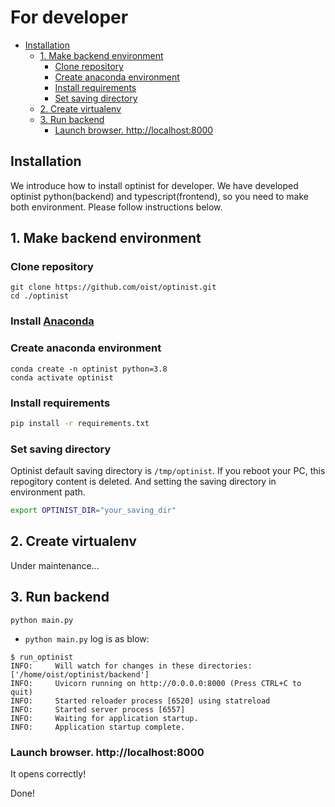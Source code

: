 For developer
=================

- [Installation](#installation)
  - [1. Make backend environment](#2-make-backend-environment)
    - [Clone repository](#clone-repository)
    - [Create anaconda environment](#create-anaconda-environment)
    - [Install requirements](#install-requirements)
    - [Set saving directory](#set-saving-directory)
  - [2. Create virtualenv](#3-create-virtualenv)
  - [3. Run backend](#4-run-backend)
    - [Launch browser.  http://localhost:8000](#launch-browser--httplocalhost8000)

## Installation
We introduce how to install optinist for developer.
We have developed optinist python(backend) and typescript(frontend), so you need to make both environment.
Please follow instructions below.

## 1. Make backend environment
### Clone repository
```
git clone https://github.com/oist/optinist.git
cd ./optinist
```
### Install [Anaconda](https://www.anaconda.com/products/individual)
### Create anaconda environment
```
conda create -n optinist python=3.8
conda activate optinist
```

### Install requirements

```bash
pip install -r requirements.txt
```
### Set saving directory
Optinist default saving directory is `/tmp/optinist`. If you reboot your PC, this repogitory content is deleted. And setting the saving directory in environment path.
```bash
export OPTINIST_DIR="your_saving_dir"
```

## 2. Create virtualenv
Under maintenance...
## 3. Run backend
```
python main.py
```
- `python main.py` log is as blow:
```
$ run_optinist
INFO:     Will watch for changes in these directories: ['/home/oist/optinist/backend']
INFO:     Uvicorn running on http://0.0.0.0:8000 (Press CTRL+C to quit)
INFO:     Started reloader process [6520] using statreload
INFO:     Started server process [6557]
INFO:     Waiting for application startup.
INFO:     Application startup complete.
```
### Launch browser.  http://localhost:8000
It opens correctly!

Done!

